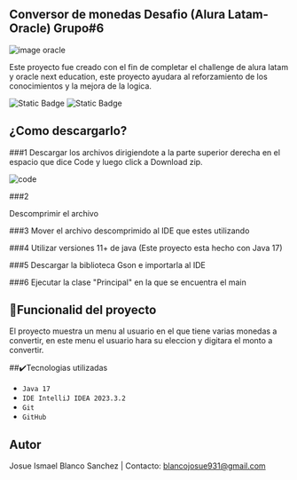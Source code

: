 ##  Conversor de monedas Desafio (Alura Latam- Oracle) Grupo#6

![image oracle](https://github.com/JosB12/Conversor-De-Monedas/assets/121702785/7294f9a7-3d9d-400b-9d22-02ff7843221c)


Este proyecto fue creado con el fin de completar el challenge de alura latam y oracle next education, este proyecto ayudara al reforzamiento de los conocimientos y la mejora de la logica.


![Static Badge](https://img.shields.io/badge/Java-orange?logo=coffeescript&label=Software) ![Static Badge](https://img.shields.io/badge/on-green?label=Status)

## ¿Como descargarlo?

###1
Descargar los archivos dirigiendote a la parte superior derecha en el espacio que dice Code y luego click a Download zip.

![code](https://github.com/JosB12/Conversor-De-Monedas/assets/121702785/d61edce9-639f-41cc-a17b-997f7f9430d7)

###2

Descomprimir el archivo

###3 
Mover el archivo descomprimido al IDE que estes utilizando

###4 
Utilizar versiones 11+ de java (Este proyecto esta hecho con Java 17)

###5
Descargar la biblioteca Gson e importarla al IDE

###6 
Ejecutar la clase "Principal" en la que se encuentra el main


## :hammer:Funcionalid del proyecto

El proyecto muestra un menu al usuario en el que tiene varias monedas a convertir, en este menu el usuario hara su eleccion y digitara el monto a convertir.


##✔️Tecnologias utilizadas
- `Java 17`
- `IDE IntelliJ IDEA 2023.3.2`
- `Git`
- `GitHub`


## Autor
Josue Ismael Blanco Sanchez  | Contacto: blancojosue931@gmail.com
